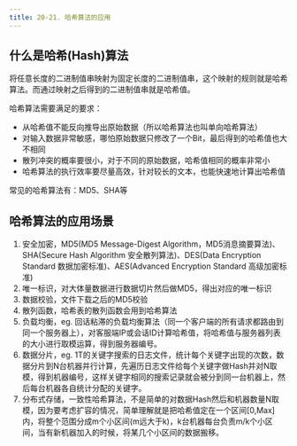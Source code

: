 ```yaml
---
title: 20-21. 哈希算法的应用
---
```

## 什么是哈希(Hash)算法

将任意长度的二进制值串映射为固定长度的二进制值串，这个映射的规则就是哈希算法。而通过映射之后得到的二进制值串就是哈希值。

哈希算法需要满足的要求：

- 从哈希值不能反向推导出原始数据（所以哈希算法也叫单向哈希算法）
- 对输入数据非常敏感，哪怕原始数据只修改了一个Bit，最后得到的哈希值也大不相同
- 散列冲突的概率要很小，对于不同的原始数据，哈希值相同的概率非常小
- 哈希算法的执行效率要尽量高效，针对较长的文本，也能快速地计算出哈希值

常见的哈希算法有：MD5、SHA等

## 哈希算法的应用场景

1. 安全加密，MD5(MD5 Message-Digest Algorithm，MD5消息摘要算法)、SHA(Secure Hash Algorithm 安全散列算法)、DES(Data Encryption Standard 数据加密标准)、AES(Advanced Encryption Standard 高级加密标准)
2. 唯一标识，对大体量数据进行数据切片然后做MD5，得出对应的唯一标识
3. 数据校验，文件下载之后的MD5校验
4. 散列函数，哈希表的散列函数会用到哈希算法
5. 负载均衡，eg. 回话粘滞的负载均衡算法（同一个客户端的所有请求都路由到同一个服务器上），对客服端IP或会话ID计算哈希值，将哈希值与服务器列表的大小进行取模运算，得到服务器编号。
6. 数据分片，eg. 1T的关键字搜索的日志文件，统计每个关键字出现的次数，数据分片到N台机器并行计算，先遍历日志文件给每个关键字做Hash并对N取模，得到机器编号，这样关键字相同的搜索记录就会被分到同一台机器上，然后每台机器各自统计分配的关键字。
7. 分布式存储，一致性哈希算法，不是简单的对数据Hash然后和机器数量N取模，因为要考虑扩容的情况，简单理解就是把哈希值定在一个区间[0,Max]内，将整个范围分成m个小区间(m远大于k)，k台机器每台负责m/k个小区间，当有新机器加入的时候，将某几个小区间的数据搬移。
